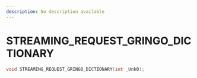 ```yaml
---
description: No description available 
---
```


# STREAMING_REQUEST_GRINGO_DICTIONARY

```cpp
void STREAMING_REQUEST_GRINGO_DICTIONARY(int _Unk0);
```